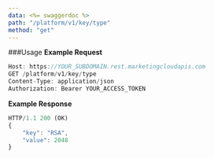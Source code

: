 ```yaml
---
data: <%= swaggerdoc %>
path: "/platform/v1/key/type"
method: "get"
---
```

###Usage
**Example Request**
```js
Host: https://YOUR_SUBDOMAIN.rest.marketingcloudapis.com
GET /platform/v1/key/type
Content-Type: application/json
Authorization: Bearer YOUR_ACCESS_TOKEN
```

**Example Response**
```js
HTTP/1.1 200 (OK)
{
    "key": "RSA",
    "value": 2048
}
```
